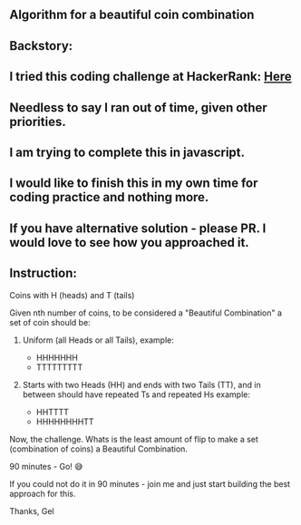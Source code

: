 ## Algorithm for a beautiful coin combination

## Backstory: 

## I tried this coding challenge at HackerRank: [Here](https://www.hackerrank.com)

## Needless to say I ran out of time, given other priorities.
## I am trying to complete this in javascript.
## I would like to finish this in my own time for coding practice and nothing more.

## If you have alternative solution - please PR.  I would love to see how you approached it.

## Instruction: 

Coins with H (heads) and T (tails)

Given nth number of coins, to be considered a "Beautiful Combination" a set of coin should be: 

1. Uniform (all Heads or all Tails), example:
    - HHHHHHH
    - TTTTTTTTT

2. Starts with two Heads (HH) and ends with two Tails (TT), and in between should have repeated Ts and repeated Hs example:
    - HHTTTT
    - HHHHHHHHTT

Now, the challenge.  Whats is the least amount of flip to make a set (combination of coins) a Beautiful Combination.

90 minutes - Go!  😅 

If you could not do it in 90 minutes - join me and just start building the best approach for this.

Thanks,
Gel

